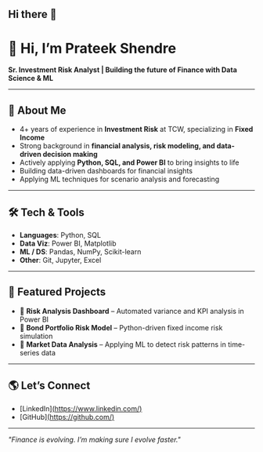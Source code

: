 ## Hi there 👋

# 👋 Hi, I’m Prateek Shendre  

**Sr. Investment Risk Analyst | Building the future of Finance with Data Science & ML**  

---

## 🚀 About Me  
- 4+ years of experience in **Investment Risk** at TCW, specializing in **Fixed Income**  
- Strong background in **financial analysis, risk modeling, and data-driven decision making**  
- Actively applying **Python, SQL, and Power BI** to bring insights to life  
- Building data-driven dashboards for financial insights
- Applying ML techniques for scenario analysis and forecasting

---

## 🛠️ Tech & Tools  
- **Languages**: Python, SQL  
- **Data Viz**: Power BI, Matplotlib  
- **ML / DS**: Pandas, NumPy, Scikit-learn  
- **Other**: Git, Jupyter, Excel  

---

## 📂 Featured Projects  
- 🔹 **Risk Analysis Dashboard** – Automated variance and KPI analysis in Power BI  
- 🔹 **Bond Portfolio Risk Model** – Python-driven fixed income risk simulation  
- 🔹 **Market Data Analysis** – Applying ML to detect risk patterns in time-series data  

---

## 🌎 Let’s Connect  
- [LinkedIn][(https://www.linkedin.com/)](https://www.linkedin.com/in/prateek-shendre/)  
- [GitHub][(https://github.com/) ](https://github.com/prateekshendre) 

---
*"Finance is evolving. I’m making sure I evolve faster."*  
